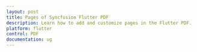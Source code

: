 ```yaml
---
layout: post
title: Pages of Syncfusion Flutter PDF
description: Learn how to add and customize pages in the Flutter PDF.
platform: flutter
control: PDF
documentation: ug
---
```


